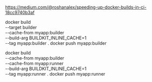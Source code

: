 https://medium.com/@roshanalex/speeding-up-docker-builds-in-ci-18cc9740b3af

docker build \
	--target builder \
	--cache-from myapp:builder \
	--build-arg BUILDKIT_INLINE_CACHE=1 \
	--tag myapp:builder .
docker push myapp:builder

docker build \
	--cache-from myapp:builder \
	--cache-from myapp:runner \
	--build-arg BUILDKIT_INLINE_CACHE=1 \
	--tag myapp:runner .
docker push myapp:runner